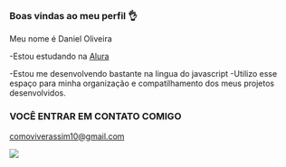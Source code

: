 ### Boas vindas ao meu perfil 👌

Meu nome é Daniel Oliveira

 -Estou estudando na [Alura](https://www.Alura.com.br)
 
 -Estou me desenvolvendo bastante na lingua do javascript
 -Utilizo esse espaço para minha organização e compatilhamento dos meus projetos desenvolvidos.

 ### VOCÊ ENTRAR EM CONTATO COMIGO 

 comoviverassim10@gmail.com

![](https://media1.tenor.com/m/TkuyOyE6Ib0AAAAd/mordekaiser-mordeka.gif)
